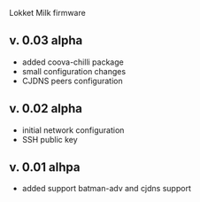 Lokket Milk firmware

v. 0.03 alpha
---
- added coova-chilli package
- small configuration changes
- CJDNS peers configuration

v. 0.02 alpha
---
- initial network configuration
- SSH public key

v. 0.01 alhpa
---
- added support batman-adv and cjdns support 